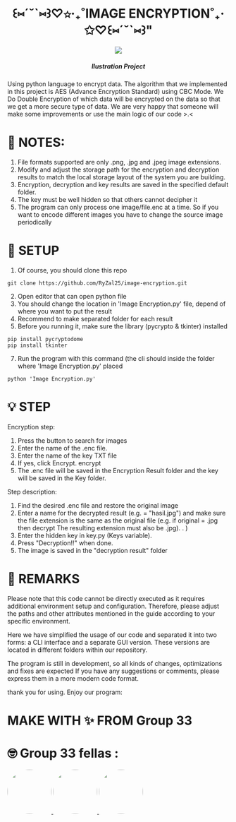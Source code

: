 <h1 align="center">꒰⑅´˘`⑅꒱♡✩‧₊˚IMAGE ENCRYPTION˚₊‧✩♡꒰⑅´˘`⑅꒱"</h1>
<p align="center">
  <img src="https://github.com/RyZal25/image-encryption/assets/118142575/795b023d-038d-4ab1-b5cd-751ce56502b7" />
</p>
<h5 align="center">Ilustration Project</h5>

Using python language to encrypt data. The algorithm that we implemented in this project is AES (Advance Encryption Standard) using CBC Mode. We Do Double Encryption of which data will be encrypted on the data so that we get a more secure type of data. We are very happy that someone will make some improvements or use the main logic of our code >.&lt;

# 📝 NOTES:

1. File formats supported are only .png, .jpg and .jpeg image extensions.
2. Modify and adjust the storage path for the encryption and decryption results to match the local storage layout of the system you are building.
3. Encryption, decryption and key results are saved in the specified default folder.
4. The key must be well hidden so that others cannot decipher it
5. The program can only process one image/file.enc at a time. So if you want to encode different images you have to change the source image periodically

# 🔌 SETUP
1. Of course, you should clone this repo
```
git clone https://github.com/RyZal25/image-encryption.git
```
2. Open editor that can open python file
3. You should change the location in 'Image Encryption.py' file, depend of where you want to put the result
4. Recommend to make separated folder for each result
5. Before you running it, make sure the library (pycrypto & tkinter) installed
```
pip install pycryptodome
pip install tkinter
```
7. Run the program with this command (the cli should inside the folder where 'Image Encryption.py' placed
```
python 'Image Encryption.py'
```
# 💡 STEP

Encryption step:

1. Press the button to search for images
2. Enter the name of the .enc file.
3. Enter the name of the key TXT file
4. If yes, click Encrypt. encrypt
5. The .enc file will be saved in the Encryption Result folder and the key will be saved in the Key folder.

Step description:

1. Find the desired .enc file and restore the original image
2. Enter a name for the decrypted result (e.g. = "hasil.jpg") and make sure the file extension is the same as the original file (e.g. if original = .jpg then decrypt The resulting extension must also be .jpg). . )
3. Enter the hidden key in key.py (Keys variable).
4. Press "Decryption!!" when done.
5. The image is saved in the "decryption result" folder

# 🔭 REMARKS

Please note that this code cannot be directly executed as it requires additional environment setup and configuration. Therefore, please adjust the paths and other attributes mentioned in the guide according to your specific environment.

Here we have simplified the usage of our code and separated it into two forms: a CLI interface and a separate GUI version. These versions are located in different folders within our repository.

The program is still in development, so all kinds of changes, optimizations and fixes are expected
If you have any suggestions or comments, please express them in a more modern code format.

thank you for using. Enjoy our program:

# MAKE WITH ✨ FROM Group 33

 # 🤓 Group 33 fellas :
 <a href = "https://github.com/Lost1101">
  <img src = "https://avatars.githubusercontent.com/u/114213500?v=4" width="100" height="auto" style="border-radius:50%"/>
 </a>
 <a href = "https://github.com/RyZal25">
  <img src = "https://avatars.githubusercontent.com/u/118142575?v=4"  width="100" height="auto" style="border-radius:50%"/>
 </a>
 <a href = "https://github.com/revlizn">
  <img src = "https://avatars.githubusercontent.com/u/114213552?v=4"  width="100" height="auto" style="border-radius:50%"/>
 </a>
